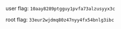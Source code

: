 user flag: ```10aay8289ptgguy1pvfa73alzusyyx3c```

root flag: ```33eur2wjdmq80z47nyy4fx54bnlg3ibc```
